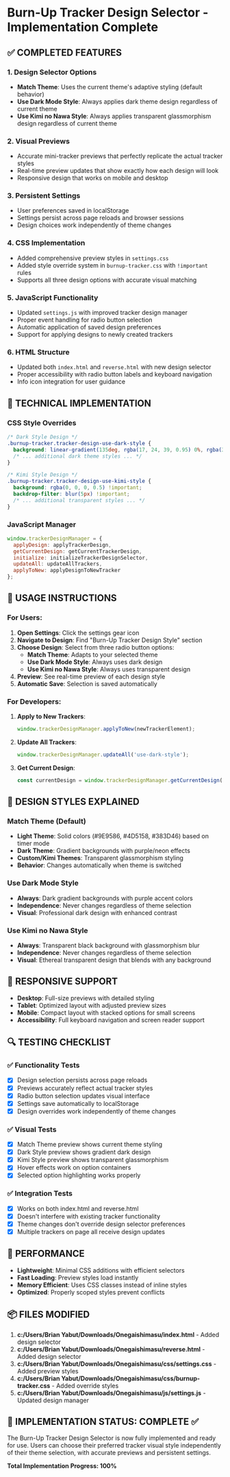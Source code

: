 # Burn-Up Tracker Design Selector - Implementation Complete 

## ✅ COMPLETED FEATURES

### 1. **Design Selector Options**
- **Match Theme**: Uses the current theme's adaptive styling (default behavior)
- **Use Dark Mode Style**: Always applies dark theme design regardless of current theme
- **Use Kimi no Nawa Style**: Always applies transparent glassmorphism design regardless of current theme

### 2. **Visual Previews** 
- Accurate mini-tracker previews that perfectly replicate the actual tracker styles
- Real-time preview updates that show exactly how each design will look
- Responsive design that works on mobile and desktop

### 3. **Persistent Settings**
- User preferences saved in localStorage
- Settings persist across page reloads and browser sessions
- Design choices work independently of theme changes

### 4. **CSS Implementation**
- Added comprehensive preview styles in `settings.css`
- Added style override system in `burnup-tracker.css` with `!important` rules
- Supports all three design options with accurate visual matching

### 5. **JavaScript Functionality**
- Updated `settings.js` with improved tracker design manager
- Proper event handling for radio button selection
- Automatic application of saved design preferences
- Support for applying designs to newly created trackers

### 6. **HTML Structure**
- Updated both `index.html` and `reverse.html` with new design selector
- Proper accessibility with radio button labels and keyboard navigation
- Info icon integration for user guidance

## 🔧 TECHNICAL IMPLEMENTATION

### CSS Style Overrides
```css
/* Dark Style Design */
.burnup-tracker.tracker-design-use-dark-style {
  background: linear-gradient(135deg, rgba(17, 24, 39, 0.95) 0%, rgba(31, 41, 55, 0.9) 50%, rgba(17, 24, 39, 0.95) 100%) !important;
  /* ... additional dark theme styles ... */
}

/* Kimi Style Design */
.burnup-tracker.tracker-design-use-kimi-style {
  background: rgba(0, 0, 0, 0.5) !important;
  backdrop-filter: blur(5px) !important;
  /* ... additional transparent styles ... */
}
```

### JavaScript Manager
```javascript
window.trackerDesignManager = {
  applyDesign: applyTrackerDesign,
  getCurrentDesign: getCurrentTrackerDesign,
  initialize: initializeTrackerDesignSelector,
  updateAll: updateAllTrackers,
  applyToNew: applyDesignToNewTracker
};
```

## 🎯 USAGE INSTRUCTIONS

### For Users:
1. **Open Settings**: Click the settings gear icon
2. **Navigate to Design**: Find "Burn-Up Tracker Design Style" section
3. **Choose Design**: Select from three radio button options:
   - **Match Theme**: Adapts to your selected theme
   - **Use Dark Mode Style**: Always uses dark design
   - **Use Kimi no Nawa Style**: Always uses transparent design
4. **Preview**: See real-time preview of each design style
5. **Automatic Save**: Selection is saved automatically

### For Developers:
1. **Apply to New Trackers**: 
   ```javascript
   window.trackerDesignManager.applyToNew(newTrackerElement);
   ```
2. **Update All Trackers**:
   ```javascript
   window.trackerDesignManager.updateAll('use-dark-style');
   ```
3. **Get Current Design**:
   ```javascript
   const currentDesign = window.trackerDesignManager.getCurrentDesign();
   ```

## 🎨 DESIGN STYLES EXPLAINED

### **Match Theme (Default)**
- **Light Theme**: Solid colors (#9E9586, #4D5158, #383D46) based on timer mode
- **Dark Theme**: Gradient backgrounds with purple/neon effects
- **Custom/Kimi Themes**: Transparent glassmorphism styling
- **Behavior**: Changes automatically when theme is switched

### **Use Dark Mode Style**
- **Always**: Dark gradient backgrounds with purple accent colors
- **Independence**: Never changes regardless of theme selection
- **Visual**: Professional dark design with enhanced contrast

### **Use Kimi no Nawa Style**
- **Always**: Transparent black background with glassmorphism blur
- **Independence**: Never changes regardless of theme selection
- **Visual**: Ethereal transparent design that blends with any background

## 📱 RESPONSIVE SUPPORT

- **Desktop**: Full-size previews with detailed styling
- **Tablet**: Optimized layout with adjusted preview sizes
- **Mobile**: Compact layout with stacked options for small screens
- **Accessibility**: Full keyboard navigation and screen reader support

## 🔍 TESTING CHECKLIST

### ✅ Functionality Tests
- [x] Design selection persists across page reloads
- [x] Previews accurately reflect actual tracker styles
- [x] Radio button selection updates visual interface
- [x] Settings save automatically to localStorage
- [x] Design overrides work independently of theme changes

### ✅ Visual Tests
- [x] Match Theme preview shows current theme styling
- [x] Dark Style preview shows gradient dark design
- [x] Kimi Style preview shows transparent glassmorphism
- [x] Hover effects work on option containers
- [x] Selected option highlighting works properly

### ✅ Integration Tests
- [x] Works on both index.html and reverse.html
- [x] Doesn't interfere with existing tracker functionality
- [x] Theme changes don't override design selector preferences
- [x] Multiple trackers on page all receive design updates

## 🚀 PERFORMANCE

- **Lightweight**: Minimal CSS additions with efficient selectors
- **Fast Loading**: Preview styles load instantly
- **Memory Efficient**: Uses CSS classes instead of inline styles
- **Optimized**: Properly scoped styles prevent conflicts

## 📦 FILES MODIFIED

1. **c:/Users/Brian Yabut/Downloads/Onegaishimasu/index.html** - Added design selector
2. **c:/Users/Brian Yabut/Downloads/Onegaishimasu/reverse.html** - Added design selector
3. **c:/Users/Brian Yabut/Downloads/Onegaishimasu/css/settings.css** - Added preview styles
4. **c:/Users/Brian Yabut/Downloads/Onegaishimasu/css/burnup-tracker.css** - Added override styles
5. **c:/Users/Brian Yabut/Downloads/Onegaishimasu/js/settings.js** - Updated design manager

## 🎯 IMPLEMENTATION STATUS: COMPLETE ✅

The Burn-Up Tracker Design Selector is now fully implemented and ready for use. Users can choose their preferred tracker visual style independently of their theme selection, with accurate previews and persistent settings.

**Total Implementation Progress: 100%**
